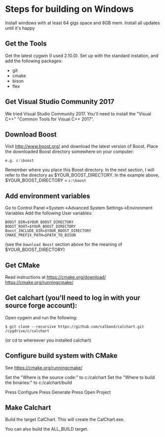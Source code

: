 # Steps for building on Windows

Install windows with at least 64 gigs space and 8GB mem.
Install all updates until it's happy

## Get the Tools

Get the latest cygwin (I used 2.10.0).  Set up with the standard instation, and add the following
packages:

* git
* cmake
* bison
* flex

## Get Visual Studio Community 2017
We tried Visual Studio Community 2017.
You'll need to install the "Visual C++" "Common Tools for Visual C++ 2017".


## Download Boost
Visit http://www.boost.org/ and download the latest version of Boost. 
Place the downloaded Boost directory somewhere on your computer:

	e.g. c:\boost

Remember where you place this Boost directory. In the next section, I will refer to the directory as $YOUR_BOOST_DIRECTORY. In the example above, $YOUR_BOOST_DIRECTORY = `c:\boost`

## Add environment variables
Go to Control Panel->System->Advanced System Settings->Environment Variables
Add the following User variables:

	BOOST_DIR=$YOUR_BOOST_DIRECTORY
	BOOST_ROOT=$YOUR_BOOST_DIRECTORY
	Boost_INCLUDE_DIR=$YOUR_BOOST_DIRECTORY
	CMAKE_PREFIX_PATH=$PATH_TO_BISON

(see the `Download Boost` section above for the meaning of $YOUR_BOOST_DIRECTORY)


## Get CMake
Read instructions at 
https://cmake.org/download/
https://cmake.org/runningcmake/


## Get calchart (you'll need to log in with your source forge account):
Open cygwin and run the following:

	$ git clone --recursive https://github.com/calband/calchart.git /cygdrive/c/calchart

(or cd to whereever you installed calchart)

## Configure build system with CMake
See
https://cmake.org/runningcmake/

Set the "Where is the source code:" to c:/calchart
Set the "Where to build the binaries:" to c:/calchart/build

Press Configure
Press Generate
Press Open Project

## Make Calchart
Build the target CalChart.  This will create the CalChart.exe.

You can also build the ALL_BUILD target.


